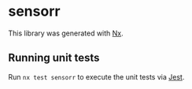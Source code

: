 # sensorr

This library was generated with [Nx](https://nx.dev).

## Running unit tests

Run `nx test sensorr` to execute the unit tests via [Jest](https://jestjs.io).
